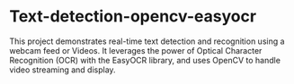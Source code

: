 # Text-detection-opencv-easyocr
 This project demonstrates real-time text detection and recognition using a webcam feed or Videos. It leverages the power of Optical Character Recognition (OCR) with the EasyOCR library, and uses OpenCV to handle video streaming and display.
